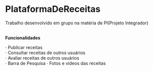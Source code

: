 # PlataformaDeReceitas
Trabalho desenvolvido em grupo na matéria de PI(Projeto Integrador)<br><br>

<strong>Funcionalidades</strong><br>

⋅ Publicar receitas<br>
⋅ Consultar receitas de outros usuários<br>
⋅ Avaliar receitas de outros usuários<br>
⋅ Barra de Pesquisa
⋅ Fotos e videos das receitas
